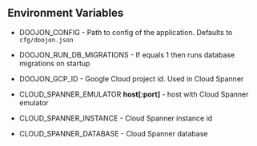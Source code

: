 ## Environment Variables

- DOOJON_CONFIG -
  Path to config of the application.
  Defaults to `cfg/doojon.json`

- DOOJON_RUN_DB_MIGRATIONS -
  If equals 1 then runs database migrations on startup

- DOOJON_GCP_ID -
  Google Cloud project id. Used in Cloud Spanner

- CLOUD_SPANNER_EMULATOR
  **host[:port]** - host with Cloud Spanner emulator

- CLOUD_SPANNER_INSTANCE -
  Cloud Spanner instance id

- CLOUD_SPANNER_DATABASE -
  Cloud Spanner database
